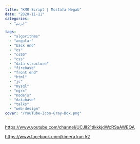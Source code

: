 ```yaml
---
title: "KMR Script | Mostafa Hegab"
date: "2020-11-11"
categories:
  - "عربي"

tags:
  - "algorithms"
  - "angular"
  - "back end"
  - "cs"
  - "cs50"
  - "css"
  - "data-structure"
  - "firebase"
  - "front end"
  - "html"
  - "js"
  - "mysql"
  - "ngrx"
  - "nodejs"
  - "database"
  - "talks"
  - "web-design"
cover: "/YouTube-Icon-Gray-Box.png"
---
```


https://www.youtube.com/channel/UCJll21tIkkkjdWcRSaAWEQA

https://www.facebook.com/kimera.kun.52
